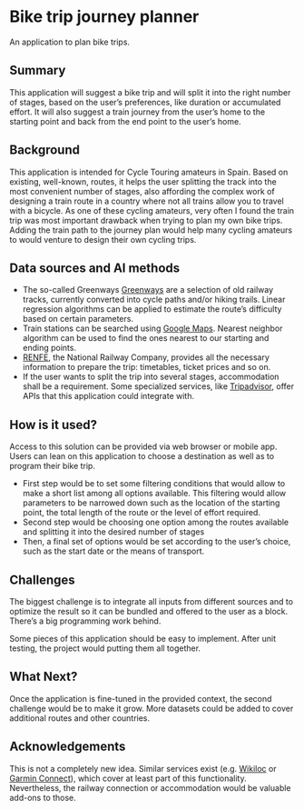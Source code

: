 # Bike trip journey planner
An application to plan bike trips.

## Summary
This application will suggest a bike trip and will split it into the right number of stages, based on the user’s preferences, like duration or accumulated effort. It will also suggest a train journey from the user’s home to the starting point and back from the end point to the user’s home.

## Background
This application is intended for Cycle Touring amateurs in Spain. Based on existing, well-known, routes, it helps the user splitting the track into the most convenient number of stages, also affording the complex work of designing a train route in a country where not all trains allow you to travel with a bicycle.
As one of these cycling amateurs, very often I found the train trip was most important drawback when trying to plan my own bike trips.
Adding the train path to the journey plan would help many cycling amateurs to would venture to design their own cycling trips.

## Data sources and AI methods 
* The so-called Greenways [Greenways](https://datos.gob.es/en/catalogo "Vías verdes de España. Public dataset") are a selection of old railway tracks, currently converted into cycle paths and/or hiking trails. Linear regression algorithms can be applied to estimate the route’s difficulty based on certain parameters. 
* Train stations can be searched using [Google Maps](https://developers.google.com/maps/apis-by-platform?hl=es-419 "Google Maps API Directory"). Nearest neighbor algorithm can be used to find the ones nearest to our starting and ending points. 
* [RENFE](https://data.renfe.com/dataset?res_format=GTFS&tags=horarios "RENFE datasets"), the National Railway Company, provides all the necessary information to prepare the trip: timetables, ticket prices and so on.
* If the user wants to split the trip into several stages, accommodation shall be a requirement. Some specialized services, like [Tripadvisor](https://developer-tripadvisor.com/content-api/ "TripAdvisor API"), offer APIs that this application could integrate with. 

## How is it used?
Access to this solution can be provided via web browser or mobile app.
Users can lean on this application to choose a destination as well as to program their bike trip.
* First step would be to set some filtering conditions that would allow to make a short list among all options available. This filtering would allow parameters to be narrowed down such as the location of the starting point, the total length of the route or the level of effort required.
* Second step would be choosing one option among the routes available and splitting it into the desired number of stages
* Then, a final set of options would be set according to the user’s choice, such as the start date or the means of transport.

## Challenges
The biggest challenge is to integrate all inputs from different sources and to optimize the result so it can be bundled and offered to the user as a block. There’s a big programming work behind.

Some pieces of this application should be easy to implement. After unit testing, the project would putting them all together.

## What Next?
Once the application is fine-tuned in the provided context, the second challenge would be to make it grow. More datasets could be added to cover additional routes and other countries.

## Acknowledgements
This is not a completely new idea. Similar services exist (e.g. [Wikiloc](https://www.wikiloc.com/ "Wikiloc. Trails of the World") or [Garmin Connect](https://connect.garmin.com/ "Garmin Connect. Courses")), which cover at least part of this functionality. Nevertheless, the railway connection or accommodation would be valuable add-ons to those.
